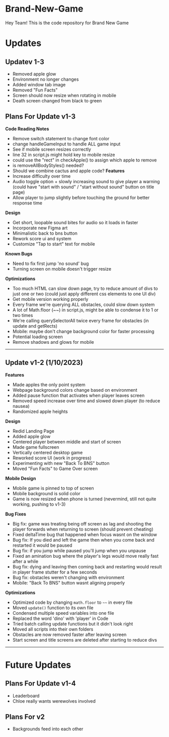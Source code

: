 ﻿# Brand-New-Game
Hey Team! This is the code repository for Brand New Game

# Updates

## Updatev 1-3
- Removed apple glow
- Environment no longer changes 
- Added window tab image
- Removed "Fun Facts"
- Screen should now resize when rotating in mobile
- Death screen changed from black to green


## Plans For Update v1-3
**Code Reading Notes**
- Remove switch statement to change font color
- change handleGameInput to handle ALL game input
- See if mobile screen resizes correctly 
- line 32 in script.js might hold key to mobile resize
- could use the "rect" in checkApple() to assign which apple to remove
- is removeAllBodyStyles() needed?
- Should we combine cactus and apple code?
**Features**
- Increase difficulty over time
- Audio toggle option + slowly increasing sound to give player a warning (could have "start with sound" / "start without sound" button on title page)
- Allow player to jump slightly before touching the ground for better response time

**Design**
- Get short, loopable sound bites for audio so it loads in faster
- Incorporate new Figma art
- Minimalistic back to bns button
- Rework score ui and system
- Customize "Tap to start" text for mobile

**Known Bugs**
- Need to fix first jump 'no sound' bug
- Turning screen on mobile doesn't trigger resize

**Optimizations**
- Too much HTML can slow down page, try to reduce amount of divs to just one or two (could just apply different css elements to one UI div)
- Get mobile version working properly
- Every frame we're querying ALL obstacles, could slow down system
- A lot of Math.floor (~~) in script.js, might be able to condense it to 1 or two times
- We're calling querySelectorAll twice every frame for obstacles (in update and getRects)
- Mobile: maybe don't change background color for faster processing
- Potential loading screen
- Remove shadows and glows for mobile

---

## Update v1-2 (1/10/2023)
**Features**
- Made apples the only point system
- Webpage background colors change based on environment
- Added pause function that activates when player leaves screen
- Removed speed increase over time and slowed down player (to reduce nausea)
- Randomized apple heights

**Design**
- Redid Landing Page
- Added apple glow
- Centered player between middle and start of screen
- Made game fullscreen
- Vertically centered desktop game
- Reworked score UI (work in progress)
- Experimenting with new "Back To BNS" button
- Moved "Fun Facts" to Game Over screen

**Mobile Design**
- Mobile game is pinned to top of screen
- Mobile background is solid color
- Game is now resized when phone is turned (nevermind, still not quite working, pushing to v1-3)

**Bug Fixes**
- Big fix: game was treating being off screen as lag and shooting the player forwards when returning to screen (should prevent cheating)
- Fixed deltaTime bug that happened when focus wasnt on the window
- Bug fix: If you died and left the game then when you come back and restarted it would be paused
- Bug fix: if you jump while paused you'll jump when you unpause
- Fixed an amination bug where the player's legs would move really fast after a while
- Bug fix: dying and leaving then coming back and restarting would result in player frame stutter for a few seconds
- Bug fix: obstacles weren't changing with environment
- Mobile: "Back To BNS" button wasnt aligning properly

**Optimizations**
- Optimized code by changing `math.floor` to `~~` in every file
- Moved `update()` function to its own file 
- Condensed multiple speed variables into one file
- Replaced the word 'dino' with 'player' in Code
- Tried batch calling update functions but it didn't look right
- Moved all scripts into their own folders
- Obstacles are now removed faster after leaving screen
- Start screen and title screens are deleted after starting to reduce divs

---

# Future Updates

## Plans For Update v1-4
- Leaderboard
- Chloe really wants werewolves involved

## Plans For v2

- Backgrounds feed into each other